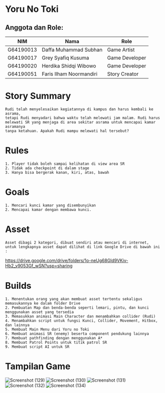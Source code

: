 # Yoru No Toki 

## Anggota dan Role:
<table>
    <thead>
        <tr>
            <th>NIM</th>
            <th>Nama</th>
            <th>Role</th>
        </tr>
    </thead>
    <tbody>
        <tr>
            <td>G64190013</td>
            <td>Daffa Muhammad Subhan</td>
            <td>Game Artist</td>
        </tr>
        <tr>
            <td>G64190017</td>
            <td>Grey Syafiq Kusuma</td>
            <td>Game Developer</td>
        </tr>
        <tr>
            <td>G64190020</td>
            <td>Herdika Shidqi Wibowo</td>
            <td>Game Developer</td>
        </tr>
        <tr>
            <td>G64190051</td>
            <td>Faris Ilham Noormandiri</td>
            <td>Story Creator</td>
        </tr>
    </tbody>
</table>

# Story Summary
```
Rudi telah menyelesaikan kegiatannya di kampus dan harus kembali ke asrama, 
tetapi Rudi menyadari bahwa waktu telah melewati jam malam. Rudi harus 
melewati SR yang menjaga di area sekitar asrama untuk mencapai kamar asramanya 
tanpa ketahuan. Apakah Rudi mampu melewati hal tersebut?
```

# Rules
```
1. Player tidak boleh sampai kelihatan di view area SR
2. Tidak ada checkpoint di dalam stage
3. Hanya bisa bergerak kanan, kiri, atas, bawah
```

# Goals
```
1. Mencari kunci kamar yang disembunyikan
2. Mencapai kamar dengan membawa kunci.
```

# Asset
```
Asset dibagi 2 kategori, dibuat sendiri atau mencari di internet, 
untuk lengkapnya asset dapat dilihat di link Google Drive di bawah ini :
```
https://drive.google.com/drive/folders/1o-neUg68GId9VKiv-Hb2_v9053Gf_wSN?usp=sharing


# Builds
```
1. Menentukan orang yang akan membuat asset tertentu sekaligus memasukannya ke dalam folder Drive
2. Pembuatan Map dan benda-benda seperti lemari, pintu, dan kunci menggunakan asset yang tersedia
3. Memasukkan animasi Main Character dan menambahkan collider (Rudi)
4. Menambahkan script untuk fungsi Kunci, Collider, Movement, Hitbox, dan lainnya
5. Membuat Main Menu dari Yoru no Toki
6. Membuat animasi SR (enemy) beserta component pendukung lainnya
7. Membuat pathfinding dengan menggunakan A*
8. Membuat Patrol Points untuk titik patrol SR
9. Membuat script AI untuk SR
```

# Tampilan Game

![Screenshot (129)](https://user-images.githubusercontent.com/66352371/145763309-0d2c71a7-55c0-4c90-af1b-93824960526a.png)
![Screenshot (130)](https://user-images.githubusercontent.com/66352371/145763326-fc2c6db9-a1fc-4691-ac9f-547b5b50dbf8.png)
![Screenshot (131)](https://user-images.githubusercontent.com/66352371/145763356-dce5bbc6-df28-4593-964c-15d53d270ce7.png)
![Screenshot (132)](https://user-images.githubusercontent.com/66352371/145763377-0e94f1b6-1591-4641-83ea-6710244f2e99.png)
![Screenshot (134)](https://user-images.githubusercontent.com/66352371/145763390-30b364c5-d534-4d1f-ba76-73e18c32a614.png)
